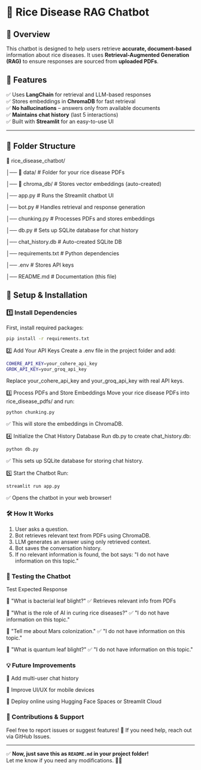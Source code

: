 # 🌾 Rice Disease RAG Chatbot

## 📌 Overview
This chatbot is designed to help users retrieve **accurate, document-based** information about rice diseases. It uses **Retrieval-Augmented Generation (RAG)** to ensure responses are sourced from **uploaded PDFs**.  

## 🚀 Features
✅ Uses **LangChain** for retrieval and LLM-based responses  
✅ Stores embeddings in **ChromaDB** for fast retrieval  
✅ **No hallucinations** – answers only from available documents  
✅ **Maintains chat history** (last 5 interactions)  
✅ Built with **Streamlit** for an easy-to-use UI  

---

## 📂 Folder Structure
📂 rice_disease_chatbot/ 

│── 📂 data/ # Folder for your rice disease PDFs 

│── 📂 chroma_db/ # Stores vector embeddings (auto-created) 

│── app.py # Runs the Streamlit chatbot UI 

│── bot.py # Handles retrieval and response generation 

│── chunking.py # Processes PDFs and stores embeddings 

│── db.py # Sets up SQLite database for chat history 

│── chat_history.db # Auto-created SQLite DB 

│── requirements.txt # Python dependencies 

│── .env # Stores API keys 

│── README.md # Documentation (this file)


## 🔧 **Setup & Installation**
### **1️⃣ Install Dependencies**
First, install required packages:  
```bash
pip install -r requirements.txt
```

2️⃣ Add Your API Keys
Create a .env file in the project folder and add:
```bash
COHERE_API_KEY=your_cohere_api_key
GROK_API_KEY=your_groq_api_key
```
Replace your_cohere_api_key and your_groq_api_key with real API keys.


3️⃣ Process PDFs and Store Embeddings
Move your rice disease PDFs into rice_disease_pdfs/ and run:
```bash
python chunking.py
```
✅ This will store the embeddings in ChromaDB.


4️⃣ Initialize the Chat History Database
Run db.py to create chat_history.db:

```bash
python db.py
```
✅ This sets up SQLite database for storing chat history.


5️⃣ Start the Chatbot
Run:

```bash
streamlit run app.py
```
✅ Opens the chatbot in your web browser!


### 🛠️ How It Works
1. User asks a question.
2. Bot retrieves relevant text from PDFs using ChromaDB.
3. LLM generates an answer using only retrieved context.
4. Bot saves the conversation history.
5. If no relevant information is found, the bot says: "I do not have information on this topic."


### 🔬 Testing the Chatbot
Test	Expected Response

🔹 "What is bacterial leaf blight?"	✅ Retrieves relevant info from PDFs

🔹 "What is the role of AI in curing rice diseases?"	✅ "I do not have information on this topic."

🔹 "Tell me about Mars colonization."	✅ "I do not have information on this topic."

🔹 "What is quantum leaf blight?"	✅ "I do not have information on this topic."


### 💡 Future Improvements
🔹 Add multi-user chat history

🔹 Improve UI/UX for mobile devices

🔹 Deploy online using Hugging Face Spaces or Streamlit Cloud


### 🤝 Contributions & Support
Feel free to report issues or suggest features! 🚀
If you need help, reach out via GitHub Issues.



---

✅ **Now, just save this as `README.md` in your project folder!**  
Let me know if you need any modifications. 🚀🔥